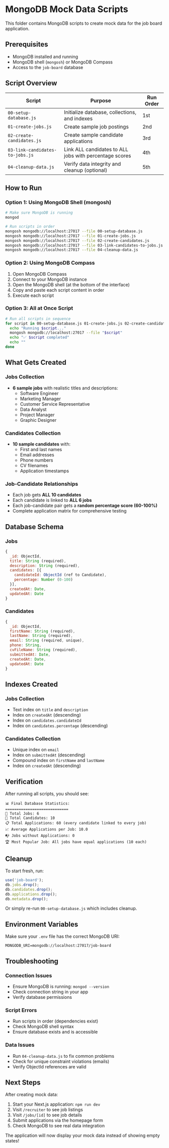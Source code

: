 # MongoDB Mock Data Scripts

This folder contains MongoDB scripts to create mock data for the job board application.

## Prerequisites

- MongoDB installed and running
- MongoDB shell (`mongosh`) or MongoDB Compass
- Access to the `job-board` database

## Script Overview

| Script | Purpose | Run Order |
|--------|---------|-----------|
| `00-setup-database.js` | Initialize database, collections, and indexes | 1st |
| `01-create-jobs.js` | Create sample job postings | 2nd |
| `02-create-candidates.js` | Create sample candidate applications | 3rd |
| `03-link-candidates-to-jobs.js` | Link ALL candidates to ALL jobs with percentage scores | 4th |
| `04-cleanup-data.js` | Verify data integrity and cleanup (optional) | 5th |

## How to Run

### Option 1: Using MongoDB Shell (mongosh)

```bash
# Make sure MongoDB is running
mongod

# Run scripts in order
mongosh mongodb://localhost:27017 --file 00-setup-database.js
mongosh mongodb://localhost:27017 --file 01-create-jobs.js
mongosh mongodb://localhost:27017 --file 02-create-candidates.js
mongosh mongodb://localhost:27017 --file 03-link-candidates-to-jobs.js
mongosh mongodb://localhost:27017 --file 04-cleanup-data.js
```

### Option 2: Using MongoDB Compass

1. Open MongoDB Compass
2. Connect to your MongoDB instance
3. Open the MongoDB shell (at the bottom of the interface)
4. Copy and paste each script content in order
5. Execute each script

### Option 3: All at Once Script

```bash
# Run all scripts in sequence
for script in 00-setup-database.js 01-create-jobs.js 02-create-candidates.js 03-link-candidates-to-jobs.js 04-cleanup-data.js; do
  echo "Running $script..."
  mongosh mongodb://localhost:27017 --file "$script"
  echo "✅ $script completed"
  echo ""
done
```

## What Gets Created

### Jobs Collection
- **6 sample jobs** with realistic titles and descriptions:
  - Software Engineer
  - Marketing Manager
  - Customer Service Representative
  - Data Analyst
  - Project Manager
  - Graphic Designer

### Candidates Collection
- **10 sample candidates** with:
  - First and last names
  - Email addresses
  - Phone numbers
  - CV filenames
  - Application timestamps

### Job-Candidate Relationships
- Each job gets **ALL 10 candidates**
- Each candidate is linked to **ALL 6 jobs**
- Each job-candidate pair gets a **random percentage score (60-100%)**
- Complete application matrix for comprehensive testing

## Database Schema

### Jobs
```javascript
{
  _id: ObjectId,
  title: String (required),
  description: String (required),
  candidates: [{
    candidateId: ObjectId (ref to Candidate),
    percentage: Number (0-100)
  }],
  createdAt: Date,
  updatedAt: Date
}
```

### Candidates
```javascript
{
  _id: ObjectId,
  firstName: String (required),
  lastName: String (required),
  email: String (required, unique),
  phone: String,
  cvFileName: String (required),
  submittedAt: Date,
  createdAt: Date,
  updatedAt: Date
}
```

## Indexes Created

### Jobs Collection
- Text index on `title` and `description`
- Index on `createdAt` (descending)
- Index on `candidates.candidateId`
- Index on `candidates.percentage` (descending)

### Candidates Collection
- Unique index on `email`
- Index on `submittedAt` (descending)
- Compound index on `firstName` and `lastName`
- Index on `createdAt` (descending)

## Verification

After running all scripts, you should see:

```
📊 Final Database Statistics:
============================
📝 Total Jobs: 6
👥 Total Candidates: 10
📋 Total Applications: 60 (every candidate linked to every job)
📈 Average Applications per Job: 10.0
📭 Jobs without Applications: 0
🏆 Most Popular Job: All jobs have equal applications (10 each)
```

## Cleanup

To start fresh, run:

```javascript
use('job-board');
db.jobs.drop();
db.candidates.drop();
db.applications.drop();
db.metadata.drop();
```

Or simply re-run `00-setup-database.js` which includes cleanup.

## Environment Variables

Make sure your `.env` file has the correct MongoDB URI:

```env
MONGODB_URI=mongodb://localhost:27017/job-board
```

## Troubleshooting

### Connection Issues
- Ensure MongoDB is running: `mongod --version`
- Check connection string in your app
- Verify database permissions

### Script Errors
- Run scripts in order (dependencies exist)
- Check MongoDB shell syntax
- Ensure database exists and is accessible

### Data Issues
- Run `04-cleanup-data.js` to fix common problems
- Check for unique constraint violations (emails)
- Verify ObjectId references are valid

## Next Steps

After creating mock data:

1. Start your Next.js application: `npm run dev`
2. Visit `/recruiter` to see job listings
3. Visit `/jobs/[id]` to see job details
4. Submit applications via the homepage form
5. Check MongoDB to see real data integration

The application will now display your mock data instead of showing empty states!
